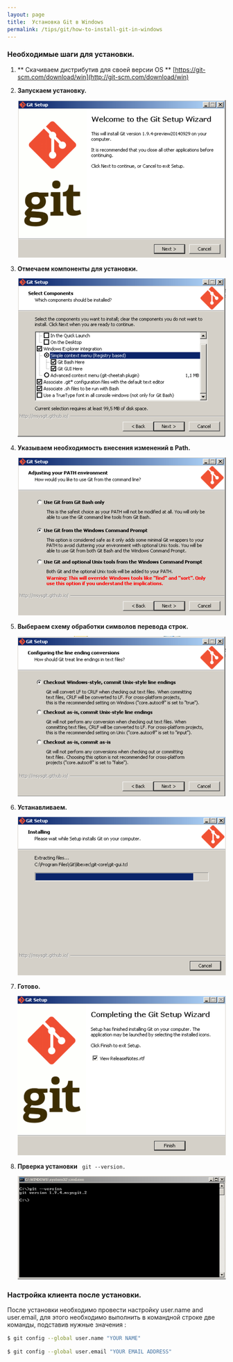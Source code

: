 ```yaml
---
layout: page
title:  Установка Git в Windows
permalink: /tips/git/how-to-install-git-in-windows
---
```


### Необходимые шаги для установки.

1. ** Скачиваем дистрибутив для своей версии OS ** [https://git-scm.com/download/win](http://git-scm.com/download/win)

2. **Запускаем установку.**
   
    ![install git for windows start step 1](/assets/img/git-for-windows/git-windows-start-1.png)
3. **Отмечаем компоненты для установки.**
    
    ![install git for windows step 2](/assets/img/git-for-windows/git-windows-step-2.png)
4. **Указываем необходимость внесения изменений в Path.**
    
    ![install git for windows step 3](/assets/img/git-for-windows/git-windows-step-3.png)
5. **Выбераем схему обработки символов перевода строк.**
    
    ![install git for windows step 4](/assets/img/git-for-windows/git-windows-step-4.png)
6. **Устанавливаем.**
   
   ![install git for windows step 5](/assets/img/git-for-windows/git-windows-step-5.png)
7. **Готово.**
    
    ![install git for windows step 6](/assets/img/git-for-windows/git-windows-finish-6.png)
8. **Прверка установки** ` git --version.`
    
    ![install git for windows step 7](/assets/img/git-for-windows/git-windows-check-version-7.png)

### Настройка клиента после установки.

После установки необходимо провести настройку user.name and user.email, для этого необходимо выполнить в командной строке две команды, подставив нужные значения :

```bash
$ git config --global user.name "YOUR NAME"
```
```bash 
$ git config --global user.email "YOUR EMAIL ADDRESS"
```
